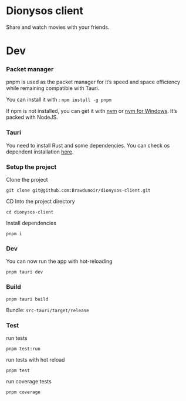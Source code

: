 # Dionysos client
Share and watch movies with your friends.

# Dev

### Packet manager
pnpm is used as the packet manager for it’s speed and space efficiency while remaining compatible with Tauri.  

You can install it with : ```npm install -g pnpm```  

If npm is not installed, you can get it with [nvm](https://github.com/nvm-sh/nvm) or [nvm for Windows](https://github.com/coreybutler/nvm-windows). It’s packed with NodeJS.

### Tauri
You need to install Rust and some dependencies.
You can check os dependent installation [here](https://tauri.studio/v1/guides/getting-started/prerequisites/).

### Setup the project
Clone the project
```
git clone git@github.com:Brawdunoir/dionysos-client.git
```
CD Into the project directory
```
cd dionysos-client
```
Install dependencies
```
pnpm i
```

### Dev
You can now run the app with hot-reloading
```
pnpm tauri dev
```

### Build
```
pnpm tauri build
```
Bundle: ```src-tauri/target/release```

### Test
run tests
```
pnpm test:run
```
run tests with hot reload
```
pnpm test
```
run coverage tests
```
pnpm coverage
```